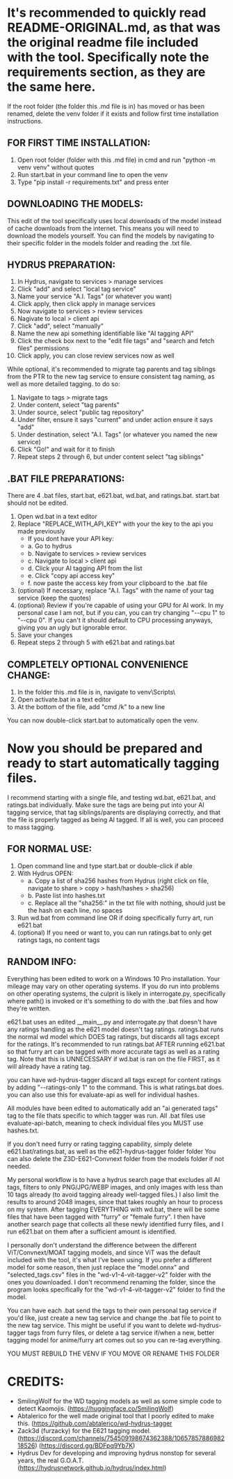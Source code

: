 # It's recommended to quickly read README-ORIGINAL.md, as that was the original readme file included with the tool. Specifically note the requirements section, as they are the same here.

If the root folder (the folder this .md file is in) has moved or has been renamed, delete the venv folder if it exists and follow first time installation instructions.

## FOR FIRST TIME INSTALLATION:
1. Open root folder (folder with this .md file) in cmd and run "python -m venv venv" without quotes
2. Run start.bat in your command line to open the venv
3. Type "pip install -r requirements.txt" and press enter

## DOWNLOADING THE MODELS:
This edit of the tool specifically uses local downloads of the model instead of cache downloads from the internet. This means you will need to download the models yourself. You can find the models by navigating to their specific folder in the models folder and reading the .txt file.

## HYDRUS PREPARATION:
1. In Hydrus, navigate to services > manage services
2. Click "add" and select "local tag service"
3. Name your service "A.I. Tags" (or whatever you want)
4. Click apply, then click apply in manage services
5. Now navigate to services > review services
6. Nagivate to local > client api
7. Click "add", select "manually"
8. Name the new api something identifiable like "AI tagging API"
9. Click the check box next to the "edit file tags" and "search and fetch files" permissions
10. Click apply, you can close review services now as well

While optional, it's recommended to migrate tag parents and tag siblings from the PTR to the new tag service to ensure consistent tag naming, as well as more detailed tagging.
to do so:

1. Navigate to tags > migrate tags
2. Under content, select "tag parents"
3. Under source, select "public tag repository"
4. Under filter, ensure it says "current" and under action ensure it says "add"
5. Under destination, select "A.I. Tags" (or whatever you named the new service)
6. Click "Go!" and wait for it to finish
7. Repeat steps 2 through 6, but under content select "tag siblings"

## .BAT FILE PREPARATIONS:
There are 4 .bat files, start.bat, e621.bat, wd.bat, and ratings.bat. start.bat should not be edited.
1. Open wd.bat in a text editor
2. Replace "REPLACE_WITH_API_KEY" with your the key to the api you made previously
   - If you dont have your API key:
	- a. Go to hydrus
	- b. Navigate to services > review services
	- c. Navigate to local > client api
	- d. Click your AI tagging API from the list
	- e. Click "copy api access key"
	- f. now paste the access key from your clipboard to the .bat file
3. (optional) If necessary, replace "A.I. Tags" with the name of your tag service (keep the quotes)
4. (optional) Review if you're capable of using your GPU for AI work. In my personal case I am not, but if you can, you can try changing "--cpu 1" to "--cpu 0". If you can't it should default to CPU processing anyways, giving you an ugly but ignorable error.
5. Save your changes
6. Repeat steps 2 through 5 with e621.bat and ratings.bat


## COMPLETELY OPTIONAL CONVENIENCE CHANGE:
1. In the folder this .md file is in, navigate to venv\Scripts\
2. Open activate.bat in a text editor
3. At the bottom of the file, add "cmd /k" to a new line
   
You can now double-click start.bat to automatically open the venv.


# Now you should be prepared and ready to start automatically tagging files. 
I recommend starting with a single file, and testing wd.bat, e621.bat, and ratings.bat individually. Make sure the tags are being put into your AI tagging service, that tag siblings/parents are displaying correctly, and that the file is properly tagged as being AI tagged. If all is well, you can proceed to mass tagging.


## FOR NORMAL USE:
1. Open command line and type start.bat or double-click if able
2. With Hydrus OPEN:
	- a. Copy a list of sha256 hashes from Hydrus (right click on file, navigate to share > copy > hash/hashes > sha256)
	- b. Paste list into hashes.txt
	- c. Replace all the "sha256:" in the txt file with nothing, should just be the hash on each line, no spaces
3. Run wd.bat from command line OR if doing specifically furry art, run e621.bat
4. (optional) If you need or want to, you can run ratings.bat to only get ratings tags, no content tags



## RANDOM INFO:
Everything has been edited to work on a Windows 10 Pro installation. Your mileage may vary on other operating systems.
If you do run into problems on other operating systems, the culprit is likely in interrogate.py, specifically where path() is invoked or it's something to do with the .bat files and how they're written.

e621.bat uses an edited \_\_main__.py and interrogate.py that doesn't have any ratings handling as the e621 model doesn't tag ratings.
ratings.bat runs the normal wd model which DOES tag ratings, but discards all tags except for the ratings.
It's recommended to run ratings.bat AFTER running e621.bat so that furry art can be tagged with more accurate tags as well as a rating tag.
Note that this is UNNECESSARY if wd.bat is ran on the file FIRST, as it will already have a rating tag.

you can have wd-hydrus-tagger discard all tags except for content ratings by adding "--ratings-only 1" to the command. This is what ratings.bat does. you can also use this for evaluate-api as well for individual hashes.

All modules have been edited to automatically add an "ai generated tags" tag to the file thats specific to which tagger was run.
All .bat files use evaluate-api-batch, meaning to check individual files you MUST use hashes.txt.

If you don't need furry or rating tagging capability, simply delete e621.bat/ratings.bat, as well as the e621-hydrus-tagger folder folder
You can also delete the Z3D-E621-Convnext folder from the models folder if not needed.

My personal workflow is to have a hydrus search page that excludes all AI tags, filters to only PNG/JPG/WEBP images, and only images with less than 10 tags already (to avoid tagging already well-tagged files.) I also limit the results to around 2048 images, since that takes roughly an hour to process on my system.
After tagging EVERYTHING with wd.bat, there will be some files that have been tagged with "furry" or "female furry".
I then have another search page that collects all these newly identified furry files, and I run e621.bat on them after a sufficient amount is identified.

I personally don't understand the difference between the different ViT/Convnext/MOAT tagging models, and since ViT was the default included with the tool, it's what I've been using.
If you prefer a different model for some reason, then just replace the "model.onnx" and "selected_tags.csv" files in the "wd-v1-4-vit-tagger-v2" folder with the ones you downloaded. I don't recommend renaming the folder, since the program looks specifically for the "wd-v1-4-vit-tagger-v2" folder to find the model.

You can have each .bat send the tags to their own personal tag service if you'd like, just create a new tag service and change the .bat file to point to the new tag service. This might be useful if you want to delete wd-hydrus-tagger tags from furry files, or delete a tag service if/when a new, better tagging model for anime/furry art comes out so you can re-tag everything.


YOU MUST REBUILD THE VENV IF YOU MOVE OR RENAME THIS FOLDER

# CREDITS:
- SmilingWolf for the WD tagging models as well as some simple code to detect Kaomojis. (https://huggingface.co/SmilingWolf)
- Abtalerico for the well made original tool that I poorly edited to make this. (https://github.com/abtalerico/wd-hydrus-tagger
- Zack3d (furzacky) for the E621 tagging model. (https://discord.com/channels/754509198674362388/1065785788698218526) (https://discord.gg/BDFpq9Yb7K)
- Hydrus Dev for developing and improving hydrus nonstop for several years, the real G.O.A.T. (https://hydrusnetwork.github.io/hydrus/index.html)
